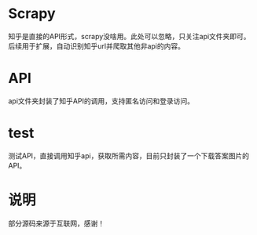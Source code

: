 # Scrapy
知乎是直接的API形式，scrapy没啥用。此处可以忽略，只关注api文件夹即可。
后续用于扩展，自动识别知乎url并爬取其他非api的内容。

# API
api文件夹封装了知乎API的调用，支持匿名访问和登录访问。

# test
测试API，直接调用知乎api，获取所需内容，目前只封装了一个下载答案图片的API。

# 说明
部分源码来源于互联网，感谢！
